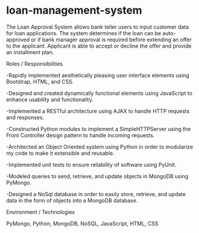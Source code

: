 # loan-management-system
The Loan Approval System allows bank teller users to input customer data for loan applications. The system determines if the loan can be auto-approved or if bank manager approval is required before extending an offer to the applicant. Applicant is able to accept or decline the offer and provide an installment plan.


Roles / Responsibilities

-Rapidly implemented aesthetically pleasing user interface elements using Bootstrap, HTML, and CSS.

-Designed and created dynamically functional elements using JavaScript to enhance usability and functionality.

-Implemented a RESTful architecture using AJAX to handle HTTP requests and responses.

-Constructed Python modules to implement a SimpleHTTPServer using the Front Controller design pattern to handle incoming requests.

-Architected an Object Oriented system using Python in order to modularize my code to make it extensible and reusable.

-Implemented unit tests to ensure reliability of software using PyUnit.

-Modeled queries to send, retrieve, and update objects in MongoDB using PyMongo.

-Designed a NoSql database in order to easily store, retrieve, and update data in the form of objects into a MongoDB database.


Environment / Technologies

PyMongo, Python, MongoDB, NoSQL, JavaScript, HTML, CSS
